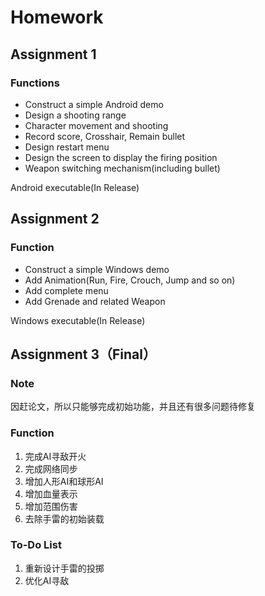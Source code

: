 # Homework

## Assignment 1

### Functions

- Construct a simple Android demo
- Design a shooting range
- Character movement and shooting
- Record score, Crosshair, Remain bullet
- Design restart menu
- Design the screen to display the firing position
- Weapon switching mechanism(including bullet)

Android executable(In Release)

## Assignment 2

### Function

- Construct a simple Windows demo
- Add Animation(Run, Fire, Crouch, Jump and so on)
- Add complete menu
- Add Grenade and related Weapon

Windows executable(In Release)

## Assignment 3（Final）

### Note

因赶论文，所以只能够完成初始功能，并且还有很多问题待修复

### Function

1. 完成AI寻敌开火
2. 完成网络同步
3. 增加人形AI和球形AI
4. 增加血量表示
5. 增加范围伤害
6. 去除手雷的初始装载

### To-Do List

1. 重新设计手雷的投掷
2. 优化AI寻敌